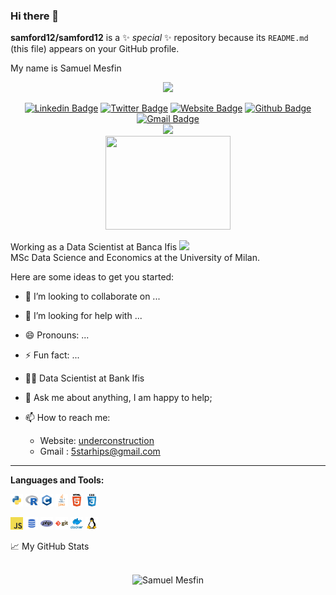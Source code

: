 ### Hi there 👋


**samford12/samford12** is a ✨ _special_ ✨ repository because its `README.md` (this file) appears on your GitHub profile.

My name is Samuel Mesfin<div id="header" align="center">
  <img src="https://media.giphy.com/media/M9gbBd9nbDrOTu1Mqx/giphy.gif" width="60"/>

[![Linkedin Badge](https://img.shields.io/badge/-LinkedIn-blue?style=for-the-badge&logo=Linkedin&logoColor=white&link=https://www.linkedin.com/in/samuel-mesfin/)](https://www.linkedin.com/in/samuel-mesfin/)
[![Twitter Badge](https://img.shields.io/badge/-Twitter-1ca0f1?style=for-the-badge&labelColor=1ca0f1&logo=twitter&logoColor=white&link=https://twitter.com/Samuels_view)](https://twitter.com/Samuels_view)
[![Website Badge](https://img.shields.io/badge/-Website-darkgreen?style=for-the-badge&labelColor=green&logo=chrome&logoColor=white&link=https://ierardiandrea.com/)](#https://samuelMesfin.com/#)
[![Github Badge](https://img.shields.io/badge/-github-black?style=for-the-badge&labelColor=black&logo=github&logoColor=white&link=https://github.com/samford12)](https://github.com/samford12)
[![Gmail Badge](https://img.shields.io/badge/-Gmail-c14438?style=for-the-badge&logo=Gmail&logoColor=white&link=mailto:5starhips@gmail.com)](mailto:5starhips@gmail.com)
 <br> ![](https://visitor-badge.glitch.me/badge?page_id=samford12)
<br>
<img src="https://media.giphy.com/media/dWesBcTLavkZuG35MI/giphy.gif" width="200" height="150"/>
  </div>
Working as a Data Scientist at Banca Ifis <img src="https://www.bancaifis.it/app/uploads/2020/06/logo_banca-ifis@2x.png" width="50px"> </img> 
<br>
MSc Data Science and Economics at the University of Milan. 
<br>

Here are some ideas to get you started:

- 👯 I’m looking to collaborate on ...
- 🤔 I’m looking for help with ...

- 😄 Pronouns: ...
- ⚡ Fun fact: ...


- 🧑‍💼 Data Scientist at Bank Ifis
<!-- - 🌱 I’m currently learning GCP -->
- 💬 Ask me about anything, I am happy to help;

- 📫 How to reach me: 
    - Website: [underconstruction](https://samnet.com)
    - Gmail : <a href="MAILTO:5starhips@gmail.com">5starhips@gmail.com</a> 

--- 
**Languages and Tools:**  

<code><img height="20" src="https://raw.githubusercontent.com/github/explore/80688e429a7d4ef2fca1e82350fe8e3517d3494d/topics/python/python.png"></code>
<code><img height="20" src="https://raw.githubusercontent.com/github/explore/80688e429a7d4ef2fca1e82350fe8e3517d3494d/topics/r/r.png"></code>
<code><img height="20" src="https://raw.githubusercontent.com/github/explore/80688e429a7d4ef2fca1e82350fe8e3517d3494d/topics/c/c.png"></code>
<code><img height="20" src="https://raw.githubusercontent.com/github/explore/80688e429a7d4ef2fca1e82350fe8e3517d3494d/topics/java/java.png"></code>
<code><img height="20" src="https://raw.githubusercontent.com/github/explore/80688e429a7d4ef2fca1e82350fe8e3517d3494d/topics/html/html.png"></code>
<code><img height="20" src="https://raw.githubusercontent.com/github/explore/80688e429a7d4ef2fca1e82350fe8e3517d3494d/topics/css/css.png"></code>

<code><img height="20" src="https://raw.githubusercontent.com/github/explore/80688e429a7d4ef2fca1e82350fe8e3517d3494d/topics/javascript/javascript.png"></code>
<code><img height="20" src="https://raw.githubusercontent.com/github/explore/80688e429a7d4ef2fca1e82350fe8e3517d3494d/topics/sql/sql.png"></code>
<code><img height="20" src="https://raw.githubusercontent.com/github/explore/80688e429a7d4ef2fca1e82350fe8e3517d3494d/topics/php/php.png"></code>
<code><img height="20" src="https://raw.githubusercontent.com/github/explore/80688e429a7d4ef2fca1e82350fe8e3517d3494d/topics/git/git.png"></code>
<code><img height="20" src="https://raw.githubusercontent.com/github/explore/80688e429a7d4ef2fca1e82350fe8e3517d3494d/topics/docker/docker.png"></code>
<code><img height="20" src="https://raw.githubusercontent.com/github/explore/80688e429a7d4ef2fca1e82350fe8e3517d3494d/topics/linux/linux.png"></code>


<summary>📈 My GitHub Stats</summary>
<br>
<p align="center"> <img src="https://github-readme-stats.vercel.app/api?username=samford12&show_icons=true&theme=gotham" alt="Samuel Mesfin" />
